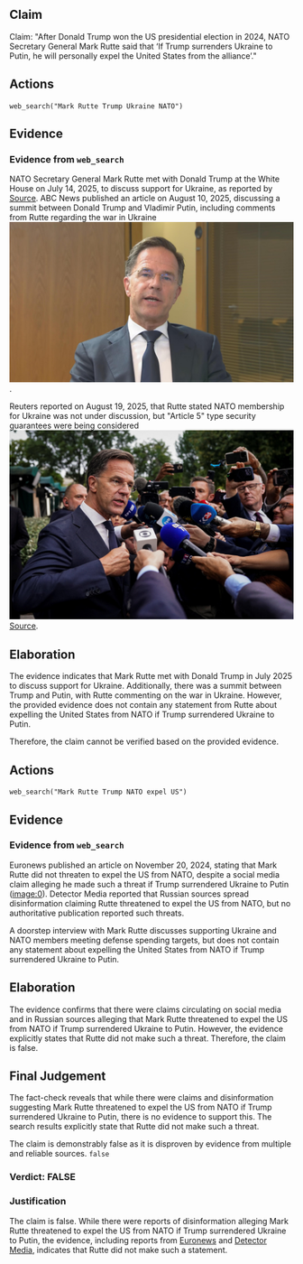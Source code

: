 ## Claim
Claim: "After Donald Trump won the US presidential election in 2024, NATO Secretary General Mark Rutte said that ‘If Trump surrenders Ukraine to Putin, he will personally expel the United States from the alliance’."

## Actions
```
web_search("Mark Rutte Trump Ukraine NATO")
```

## Evidence
### Evidence from `web_search`
NATO Secretary General Mark Rutte met with Donald Trump at the White House on July 14, 2025, to discuss support for Ukraine, as reported by [Source](https://www.nato.int/cps/en/natohq/news_237031.htm). ABC News published an article on August 10, 2025, discussing a summit between Donald Trump and Vladimir Putin, including comments from Rutte regarding the war in Ukraine ![image 8093](media/2025-08-30_08-16-1756541798-237150.jpg).

Reuters reported on August 19, 2025, that Rutte stated NATO membership for Ukraine was not under discussion, but "Article 5" type security guarantees were being considered ![image 8102](media/2025-08-30_08-16-1756541809-350857.jpg) [Source](https://www.reuters.com/world/europe/rutte-says-article-5-type-deal-considered-ukraine-nato-membership-not-discussed-2025-08-19/).


## Elaboration
The evidence indicates that Mark Rutte met with Donald Trump in July 2025 to discuss support for Ukraine. Additionally, there was a summit between Trump and Putin, with Rutte commenting on the war in Ukraine. However, the provided evidence does not contain any statement from Rutte about expelling the United States from NATO if Trump surrendered Ukraine to Putin.

Therefore, the claim cannot be verified based on the provided evidence.


## Actions
```
web_search("Mark Rutte Trump NATO expel US")
```

## Evidence
### Evidence from `web_search`
Euronews published an article on November 20, 2024, stating that Mark Rutte did not threaten to expel the US from NATO, despite a social media claim alleging he made such a threat if Trump surrendered Ukraine to Putin (<image:0>). Detector Media reported that Russian sources spread disinformation claiming Rutte threatened to expel the US from NATO, but no authoritative publication reported such threats.

A doorstep interview with Mark Rutte discusses supporting Ukraine and NATO members meeting defense spending targets, but does not contain any statement about expelling the United States from NATO if Trump surrendered Ukraine to Putin.


## Elaboration
The evidence confirms that there were claims circulating on social media and in Russian sources alleging that Mark Rutte threatened to expel the US from NATO if Trump surrendered Ukraine to Putin. However, the evidence explicitly states that Rutte did not make such a threat. Therefore, the claim is false.


## Final Judgement
The fact-check reveals that while there were claims and disinformation suggesting Mark Rutte threatened to expel the US from NATO if Trump surrendered Ukraine to Putin, there is no evidence to support this. The search results explicitly state that Rutte did not make such a threat.

The claim is demonstrably false as it is disproven by evidence from multiple and reliable sources. `false`


### Verdict: FALSE

### Justification
The claim is false. While there were reports of disinformation alleging Mark Rutte threatened to expel the US from NATO if Trump surrendered Ukraine to Putin, the evidence, including reports from [Euronews](https://www.euronews.com/) and [Detector Media](https://detector.media/en/), indicates that Rutte did not make such a statement.
